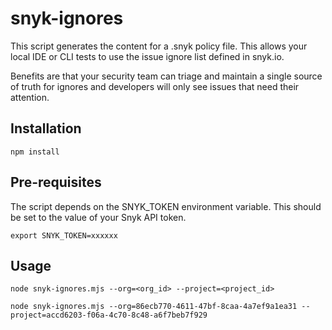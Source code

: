 # snyk-ignores

This script generates the content for a .snyk policy file. This allows your local IDE or CLI tests to use the issue ignore list defined in snyk.io.

Benefits are that your security team can triage and maintain a single source of truth for ignores and developers will only see issues that need their attention.

## Installation 

`npm install`

## Pre-requisites

The script depends on the SNYK_TOKEN environment variable. This should be set to the value of your Snyk API token.

`export SNYK_TOKEN=xxxxxx`

## Usage

`node snyk-ignores.mjs --org=<org_id> --project=<project_id>`

`node snyk-ignores.mjs --org=86ecb770-4611-47bf-8caa-4a7ef9a1ea31 --project=accd6203-f06a-4c70-8c48-a6f7beb7f929`
